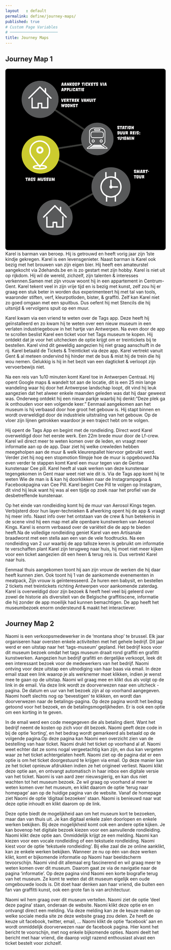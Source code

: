 ```yaml
---
layout   : default
permalink: define/journey-maps/
published: true
# Custom Page Variables
# ─────────────────────
title: Journey Maps
---
```

<div class="container">

<div class="content">
<h2 class="row class-12">Journey Map 1</h2>
<div class="row">
<div class="col-5">
<img src="../../assets/Images/Journey_MAP.png" >
</div>

<div class="col-6">
Karel is barman van beroep. Hij is getrouwd en heeft vorig jaar zijn 1ste kindje gekregen.
Karel is een levensgenieter. Naast barman is Karel ook bezig met het brouwen van zijn eigen bier. Hij heeft een amateurstel aangekocht via 2dehands.be en is zo gestart met zijn hobby. Karel is niet uit op rijkdom. Hij wil de wereld, zichzelf, zijn talenten & interesses verkennen.Samen met zijn vrouw woont hij in een appartement in Centrum-Gent. Karel tekent veel in zijn vrije tijd en is bezig met kunst, zelf zou hij er graag een stuk beter in worden dus experimenteert hij met tal van tools, waaronder stiften, verf, kleurpotloden, bister, & graffiti. Zelf kan Karel niet zo goed omgaan met een spuitbus. Dus oefent hij met Stencils die hij uitsnijd & vervolgens spuit op een muur.

Karel kwam via een vriend te weten over de Tags app. Deze heeft hij geïnstalleerd en zo kwam hij te weten over een nieuw museum in een verlaten industriegebouw in het hartje van Antwerpen. Na even door de app te scrollen beslist Karel een ticket voor het Tags museum te kopen. Hij ontdekt dat je voor het uitchecken de optie krijgt om er treintickets bij te bestellen. Karel vind dit geweldig aangezien hij niet graag aanschuift in de rij. Karel betaald de Tickets & Treinticket via deze app. Karel vertrekt vanuit Gent & al meteen ondervind hij hinder met de bus & mist hij de trein die hij wou nemen. Gelukkig is hij in het bezit van een dagticket & verloopt zijn vervoerbewijs niet.

Na een reis van 1u10 minuten komt Karel toe in Antwerpen Centraal. Hij opent Google maps & wandelt tot aan de locatie, dit is een 25 min lange wandeling waar hij door het Antwerpse landschap loopt, dit vind hij leuk aangezien dat het alweer enkele maanden geleden was dat hij daar geweest was. Onderweg ontdekt hij een nieuw parkje waarbij hij denkt:”Deze plek ga ik onthouden voor een volgende keer.” Eenmaal aangekomen aan het museum is hij verbaasd door hoe groot het gebouw is. Hij stapt binnen en wordt overweldigd door de industriele uitstraling van het gebouw. Op de vloer zijn lijnen getrokken waardoor je een traject hebt om te volgen. 

Hij opent de Tags App en begint met de rondleiding. Direct word Karel overweldigd door het eerste werk. Een 22m brede muur door de Lf-crew. Karel wil direct meer te weten komen over de leden, en vraagt meer informatie aan op de app. Daar ziet hij welke crewleden hebben meegeholpen aan de muur & welk kleurenpallet hiervoor gebruikt werd. Verder ziet hij nog een stopmotion filmpje hoe de muur is opgebouwd.Na even verder te stappen komt Karel een muur tegen van de Gentse kunstenaar Cee pill. Karel heeft al vaak werken van deze kunstenaar tegengekomen in Gent maar weet niet wie dit is. Via de Tags app komt hij te weten Wie de man is & kan hij doorklikken naar de Instagrampagina & Facebookpagina van Cee Pill. Karel begint Cee Pill te volgen op Instagram, dit vind hij leuk want hij was al een tijdje op zoek naar het profiel van de desbetreffende kunstenaar. 

Op het einde van rondleiding komt hij de muur van Aerosol Kings tegen. Verbijsterd door hun layer-technieken & afwerking opent hij de app & vraagt hij meer info. Naast info over het ontstaan van de crew & hun betekenis in de scene vind hij een map met alle openbare kunstwerken van Aerosol Kings. Karel is enorm verbaasd over de variëteit die de app te bieden heeft.Na de volledige rondleiding geniet Karel van een Artisanale braadworst met een stella aan een van de vele foodtrucks. Na een rondleiding van 2 uur waarbij de app talloze keren is gebruikt om informatie te verschaffen plant Karel zijn terugweg naar huis, hij moet niet meer kijken voor een ticket aangezien dit een heen & terug reis is. Dus vertrekt Karel naar huis. 

Eenmaal thuis aangekomen toont hij aan zijn vrouw de werken die hij daar heeft kunnen zien. Ook toont hij 1 van de aankomende evenementen in meatpack, Zijn vrouw is geïnteresseerd. Ze huren een babysit, en bestellen 2 tickets met treintickets richting Antwerpen voor aankomende zaterdag. Karel is overweldigd door zijn bezoek & heeft heel veel bij geleerd over zowel de historie als diversiteit van de Belgische graffitiscene, informatie die hij zonder de app moeilijk had kunnen bemachtigen. De app heeft het museumbezoek enorm ondersteund & maakt het interactiever.
</div>
</div>


<h2 class="row col-12">Journey Map 2</h2>

Naomi is een verkoopsmedewerker in de ‘montana shop’ te brussel. 
Elk jaar organiseren haar oversten enkele activiteiten met het gehele bedrijf. 
Dit jaar werd er een uitstap naar het ‘tags-museum’ gepland. 
Het bedrijf koos voor dit museum bezoek omdat het tags museum draait rond graffiti en grafitti kunstwerken. 
Aangezien hun bedrijf grafitti en dergelijke verkoopt, leek dit een interessant bezoek voor de medewerkers van het bedrijf. 
Naomi ontving voor deze uitstap een uitnodiging van haar baas via email. 
In deze email staat een link waarop je als werknemer moet klikken, 
indien je wenst mee te gaan op de uitstap. Naomi wil graag mee en klikt dus als volgt op de link in de email. 
Via deze link wordt ze doorverwezen naar een uitcheck -pagina. 
De datum en uur van het bezoek zijn al op voorhand aangegeven. 
Naomi hoeft slechts nog op ‘bevestigen’ te klikken, en wordt dan doorverwezen naar de betalings-pagina. 
Op deze pagina wordt het bedrag getoond voor het bezoek, en de betalingsmogelijkheden. 
Er is ook een optie om een korting in te geven. 
    

In de email werd een code meegegeven die als betaling dient. Want het bedrijf neemt de kosten op zich voor dit 
bezoek. Naomi geeft deze code in bij de optie ‘korting’, en het bedrag wordt gemarkeerd als betaald op de volgende 
pagina.Op deze pagina kan Naomi een overzicht zien van de bestelling van haar ticket. 
Naomi drukt het ticket op voorhand al af. Naomi weet echter dat ze soms nogal vergeetachtig kan zijn, 
en dus kan vergeten waar ze het ticket achtergelaten heeft. Naomi ziet op de pagina dat er een optie is om het ticket doorgestuurd te krijgen via email. Op deze manier kan ze het ticket opnieuw afdrukken indien ze het origineel verliest. Naomi klikt deze optie aan, en ontvangt automatisch in haar inbox een digitale versie van het ticket.
Naomi is van aard zeer nieuwsgierig, en kan dus niet wachten tot het museum bezoek. 
Ze wil graag op voorhand al meer te weten komen over het museum, en klikt daarom de optie ‘terug naar homepage’ aan 
op de huidige pagina van de website. Vanaf de homepage ziet Naomi de optie ‘digitaal bezoeken’ staan. 
Naomi is benieuwd naar wat deze optie inhoudt en klikt daarom op de link. </p>
    

Deze optie biedt de mogelijkheid aan om het museum kort te bezoeken, maar dan van thuis uit. 
Je kan digitaal enkele zalen doorlopen en enkele werken bekijken. 
Bij deze mogelijkheid komt ook een andere optie kijken. Je kan bovenop het digitale bezoek kiezen voor een aanvullende rondleiding. Naomi klikt deze optie aan. Onmiddelijk krijgt ze een melding. Naomi kan kiezen voor een vocale rondleiding of een tekstuele rondleiding. 
Naomi kiest voor de optie ‘tekstuele rondleiding’. 
Bij elke zaal die ze online aanklikt, kan ze enkele werken bekijken. Wanneer ze nu op  één van deze werken klikt, 
komt er bijkomende informatie op Naomi haar beeldscherm tevoorschijn. 
Naomi vind dit allemaal erg fascinerend en wil graag meer te weten komen over dit museum. 
Daarom gaat ze via de navigatie naar de pagina ‘informatie’. Op deze pagina vind Naomi een korte biografie terug 
van het museum. Ze komt te weten dat dit museum eigelijk een oude omgebouwde loods is. 
Dit doet haar denken aan haar vriend, die buiten een fan van graffitti kunst, 
ook een grote fan is van architectuur.
  

Naomi wil hem graag over dit museum vertellen. Naomi ziet de optie ‘deel deze pagina’ staan, onderaan de website. 
Naomi klikt deze optie en en ontvangt direct een melding. Via deze melding kan ze de keuze maken op welke 
sociale media site ze deze website graag zou delen. Ze heeft de keuze uit facebook, twitter, email, ...
Naomi klikt de optie ‘facebook’ aan en wordt onmiddelijk doorverwezen naar de facebook pagina. 
Hier komt het bericht te voorschijn, met nog enkele bijkomende opties.
Naomi deelt het bericht met haar vriend, die daarop volgt razend enthousiast alvast een ticket bestelt voor zichzelf.
</div>
</div>

